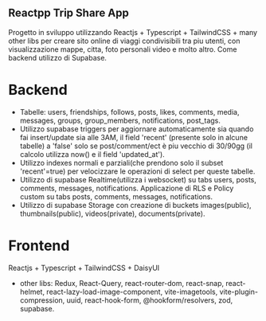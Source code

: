 ## Reactpp Trip Share App
Progetto in sviluppo utilizzando Reactjs + Typescript + TailwindCSS + many other libs per creare sito online di viaggi condivisibili tra piu utenti, con visualizzazione mappe, citta, foto personali video e molto altro. Come backend utilizzo di Supabase.

# Backend
- Tabelle: users, friendships, follows, posts, likes, comments, media, messages, groups, group_members, notifications, post_tags.
- Utilizzo supabase triggers per aggiornare automaticamente sia quando fai insert/update sia alle 3AM, il field 'recent' (presente solo in alcune tabelle) a 'false' solo se post/comment/ect è piu vecchio di 30/90gg (il calcolo utilizza now() e il field 'updated_at').
- Utilizzo indexes normali e parziali(che prendono solo il subset 'recent'=true) per velocizzare le operazioni di select per queste tabelle.
- Utilizzo di supabase Realtime(utilizza i websocket) su tabs users, posts, comments, messages, notifications.
Applicazione di RLS e Policy custom su tabs posts, comments, messages, notifications.
- Utilizzo di supabase Storage con creazione di buckets images(public), thumbnails(public), videos(private), documents(private).

# Frontend
Reactjs + Typescript + TailwindCSS + DaisyUI
- other libs: Redux, React-Query, react-router-dom, react-snap, react-helmet, react-lazy-load-image-component, vite-imagetools, vite-plugin-compression, uuid, react-hook-form, @hookform/resolvers, zod, supabase.

